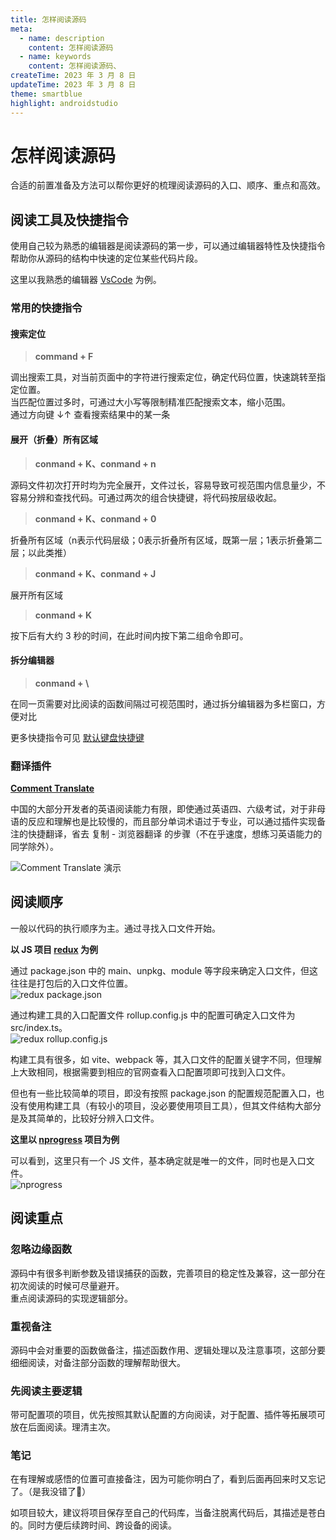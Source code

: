 ```yaml
---
title: 怎样阅读源码
meta:
  - name: description
    content: 怎样阅读源码
  - name: keywords
    content: 怎样阅读源码、
createTime: 2023 年 3 月 8 日
updateTime: 2023 年 3 月 8 日
theme: smartblue
highlight: androidstudio
---
```


# 怎样阅读源码
合适的前置准备及方法可以帮你更好的梳理阅读源码的入口、顺序、重点和高效。

## 阅读工具及快捷指令
使用自己较为熟悉的编辑器是阅读源码的第一步，可以通过编辑器特性及快捷指令帮助你从源码的结构中快速的定位某些代码片段。

这里以我熟悉的编辑器 <a href="https://code.visualstudio.com" target="_blank">VsCode</a> 为例。 

### 常用的快捷指令

#### 搜索定位
>**command + F**  

调出搜索工具，对当前页面中的字符进行搜索定位，确定代码位置，快速跳转至指定位置。  
当匹配位置过多时，可通过大小写等限制精准匹配搜索文本，缩小范围。  
通过方向键 ↓↑ 查看搜索结果中的某一条

#### 展开（折叠）所有区域
>**conmand + K、conmand + n**  

源码文件初次打开时均为完全展开，文件过长，容易导致可视范围内信息量少，不容易分辨和查找代码。可通过两次的组合快捷键，将代码按层级收起。  

> **conmand + K、conmand + 0**  
> 
折叠所有区域（n表示代码层级；0表示折叠所有区域，既第一层；1表示折叠第二层；以此类推）

> **conmand + K、conmand + J**  

展开所有区域  

>**conmand + K** 

按下后有大约 3 秒的时间，在此时间内按下第二组命令即可。

#### 拆分编辑器
> **conmand + \\**  

在同一页需要对比阅读的函数间隔过可视范围时，通过拆分编辑器为多栏窗口，方便对比  

更多快捷指令可见 <a href="https://code.visualstudio.com/docs/getstarted/keybindings#_default-keyboard-shortcuts" target="_blank">默认键盘快捷键</a>

### 翻译插件
<a href="https://marketplace.visualstudio.com/items?itemName=intellsmi.comment-translate&ssr=false#overview" target="_blank">**Comment Translate**</a>


中国的大部分开发者的英语阅读能力有限，即使通过英语四、六级考试，对于非母语的反应和理解也是比较慢的，而且部分单词术语过于专业，可以通过插件实现备注的快捷翻译，省去 复制 - 浏览器翻译 的步骤（不在乎速度，想练习英语能力的同学除外）。  

![Comment Translate 演示](https://p6-juejin.byteimg.com/tos-cn-i-k3u1fbpfcp/11fe3d123b7d4d3b8d7f253cc7586927~tplv-k3u1fbpfcp-watermark.image?)


## 阅读顺序
一般以代码的执行顺序为主。通过寻找入口文件开始。  

**以 JS 项目 <a href="https://github.com/reduxjs/redux" target="_blank">redux</a>  为例**

通过 package.json 中的 main、unpkg、module 等字段来确定入口文件，但这往往是打包后的入口文件位置。  
![redux package.json ](https://raw.githubusercontent.com/zhangchao-wooc/wooc/master/src/blog/source-code-analysis/img/read-source-code/package.json.webp)  

通过构建工具的入口配置文件 rollup.config.js 中的配置可确定入口文件为 src/index.ts。  
![redux rollup.config.js ](https://raw.githubusercontent.com/zhangchao-wooc/wooc/master/src/blog/source-code-analysis/img/read-source-code/rollup.config.js.webp) 

构建工具有很多，如 vite、webpack 等，其入口文件的配置关键字不同，但理解上大致相同，根据需要到相应的官网查看入口配置项即可找到入口文件。

但也有一些比较简单的项目，即没有按照 package.json 的配置规范配置入口，也没有使用构建工具（有较小的项目，没必要使用项目工具），但其文件结构大部分是及其简单的，比较好分辨入口文件。  

**这里以 <a href="https://github.com/rstacruz/nprogress" target="_blank">nprogress</a>  项目为例**

可以看到，这里只有一个 JS 文件，基本确定就是唯一的文件，同时也是入口文件。  
![nprogress](https://raw.githubusercontent.com/zhangchao-wooc/wooc/master/src/blog/source-code-analysis/img/read-source-code/nprogress.webp) 

## 阅读重点

### 忽略边缘函数
源码中有很多判断参数及错误捕获的函数，完善项目的稳定性及兼容，这一部分在初次阅读的时候可尽量避开。  
重点阅读源码的实现逻辑部分。

### 重视备注
源码中会对重要的函数做备注，描述函数作用、逻辑处理以及注意事项，这部分要细细阅读，对备注部分函数的理解帮助很大。

### 先阅读主要逻辑
带可配置项的项目，优先按照其默认配置的方向阅读，对于配置、插件等拓展项可放在后面阅读。理清主次。

### 笔记
在有理解或感悟的位置可直接备注，因为可能你明白了，看到后面再回来时又忘记了。（是我没错了🤣）  

如项目较大，建议将项目保存至自己的代码库，当备注脱离代码后，其描述是苍白的。同时方便后续跨时间、跨设备的阅读。
